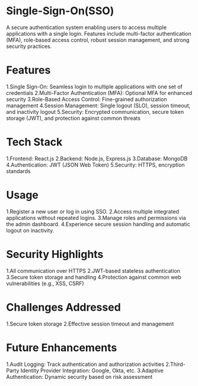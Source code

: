 # Single-Sign-On(SSO)

A secure authentication system enabling users to access multiple applications with a single login. Features include multi-factor authentication (MFA), role-based access control, robust session management, and strong security practices.

# Features
1.Single Sign-On: Seamless login to multiple applications with one set of credentials
2.Multi-Factor Authentication (MFA): Optional MFA for enhanced security
3.Role-Based Access Control: Fine-grained authorization management
4.Session Management: Single logout (SLO), session timeout, and inactivity logout
5.Security: Encrypted communication, secure token storage (JWT), and protection against common threats

# Tech Stack
1.Frontend: React.js
2.Backend: Node.js, Express.js
3.Database: MongoDB
4.Authentication: JWT (JSON Web Token)
5.Security: HTTPS, encryption standards

# Usage
1.Register a new user or log in using SSO.
2.Access multiple integrated applications without repeated logins.
3.Manage roles and permissions via the admin dashboard.
4.Experience secure session handling and automatic logout on inactivity.

# Security Highlights
1.All communication over HTTPS
2.JWT-based stateless authentication
3.Secure token storage and handling
4.Protection against common web vulnerabilities (e.g., XSS, CSRF)

# Challenges Addressed
1.Secure token storage
2.Effective session timeout and management

# Future Enhancements
1.Audit Logging: Track authentication and authorization activities
2.Third-Party Identity Provider Integration: Google, Okta, etc.
3.Adaptive Authentication: Dynamic security based on risk assessment

